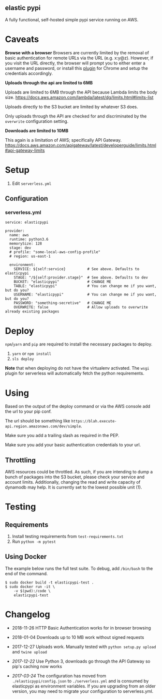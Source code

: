 elastic pypi
------------

A fully functional, self-hosted  simple pypi service running on AWS.

# Caveats

**Browse with a browser**
Browsers are currently limited by the removal of basic authentication for remote URLs via the URL (e.g. x:y@z). However, if you visit the URL directly, the browser will prompt you to either enter a username and password, or install this [plugin](https://chrome.google.com/webstore/detail/multipass-for-http-basic/enhldmjbphoeibbpdhmjkchohnidgnah) for Chrome and setup the credentials accordingly.

**Uploads through the api are limited to 6MB**

Uploads are limited to 6MB through the API because Lambda limits the body size. https://docs.aws.amazon.com/lambda/latest/dg/limits.html#limits-list

Uploads directly to the S3 bucket are limited by whatever S3 does.

Only uploads through the API are checked for and discriminated by the `overwrite` configuration setting.

**Downloads are limited to 10MB**

This again is a limitation of AWS; specifically API Gateway.
https://docs.aws.amazon.com/apigateway/latest/developerguide/limits.html#api-gateway-limits

# Setup

1. Edit `serverless.yml`

## Configuration

### serverless.yml

```
service: elasticpypi

provider:
  name: aws
  runtime: python3.6
  memorySize: 128
  stage: dev
  # profile: "some-local-aws-config-profile"
  # region: us-east-1

  environment:
    SERVICE: ${self:service}          # See above. Defaults to elasticpypi
    STAGE: "/${self:provider.stage}"  # See above. Defaults to dev
    BUCKET: "elasticpypi"             # CHANGE ME
    TABLE: "elasticpypi"              # You can change me if you want, but do you?
    USERNAME: "elasticpypi"           # You can change me if you want, but do you?
    PASSWORD: "something-secretive"   # CHANGE ME
    OVERWRITE: false                  # Allow uploads to overwrite already existing packages
```

# Deploy

`npm`/`yarn` and `pip` are required to install the necessary packages to deploy.

1. `yarn` or `npm install`
1. `sls deploy`


**Note** that when deploying do not have the virtualenv activated. The `wsgi` plugin for serverless will automatically fetch the python requirements.

# Using

Based on the output of the deploy command or via the AWS console add the url to your pip conf.

The url should be something like `https://blah.execute-api.region.amazonaws.com/dev/simple`.

Make sure you add a trailing slash as required in the PEP.

Make sure you add your basic authentication credentials to your url.

## Throttling

AWS resources could be throttled. As such, if you are intending to dump a bunch of packages into the S3 bucket, please check your
service and account limits. Additionally, changing the read and write capacity of dynamodb may help. It is currently set
to the lowest possible unit (1).

# Testing

## Requirements

1. Install testing requirements from `test-requirements.txt`
1. Run `python -m pytest`

## Using Docker

The example below runs the full test suite. To debug, add `/bin/bash` to the end of the command.

    $ sudo docker build -t elasticpypi-test .
    $ sudo docker run -it \
        -v $(pwd):/code \
        elasticpypi-test

# Changelog
* 2018-11-26 HTTP Basic Authentication works for in browser browsing

* 2018-01-04 Downloads up to 10 MB work without signed requests

* 2017-12-27 Uploads work. Manually tested with `python setup.py upload` and `twine upload`

* *2017-12-22* Use Python 3, downloads go through the API Gateway so pip's caching now works

* *2017-03-24* The configuration has moved from `./elasticpypi/config.json` to `./serverless.yml` and is consumed by elasticpypi as environment variables. If you are upgrading from an older version, you may need to migrate your configuration to serverless.yml.

